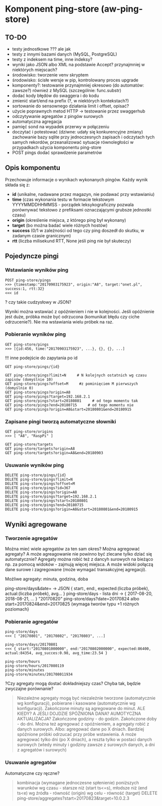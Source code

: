 # Komponent ping-store (aw-ping-store)

## TO-DO
* testy jednostkowe ??? ale jak
* testy z innymi bazami danych (MySQL, PostgreSQL)
* testy z indeksem na time, inne indeksy?
* wyniki jako JSON albo XML na podstawie Accept? przynajmniej w niektórych miejscach?
* środowisko: tworzenie venv skryptem
* środowisko: ścisłe wersje w pip, kontrolowany proces upgrade
* komponenty?: testowanie przynajmniej okresowo (do automatów: zawsze?) również z MySQL (szczególnie: func.substr)
* dodać kody błędów do swaggera i do kodu
* zmienić start/end na prefix (?, w niektórych kontekstach?)
* sortowanie do sensownego działania limit i offset, opisać?
* użycie poprawnych metod HTTP -> testowanie przez swaggerhub
* odczytywanie agregatów z pingów surowych
* automatyczna agregacja
* pamięć sond na wypadek przerwy w połączeniu
* doczytać i potestować  (dziwne: udały się konkurencyjne zmiany)
zachowanie bazy sqlite przy jednoczesnych zapisach i odczytach tych samych rekordów, przeanalizować sytuacje równoległości w przypadkach użycia komponentu ping-store  
* POST pings dodać sprawdzenie parametrów

## Opis komponentu

Przechowuje informacje o wynikach wykonanych pingów.
Każdy wynik składa się z:
* **id** (unikalne, nadawane przez magazyn, nie podawać przy wstawianiu)
* **time** (czas wykonania testu w formacie tekstowym YYYYMMDDHHMMSS - porządek leksykograficzny pozwala porównywać tekstowo z prefiksami oznaczającymi grubsze jednostki czasu)
* **origin** (określenie miejsca, z którego ping był wykonany)
* **target** (bo można badać wiele różnych hostów)
* **success** (0/1 w zależności od tego czy ping doszedł do skutku, w zadanym czasie granicznym)
* **rtt** (liczba milisekund RTT, None jeśli ping nie był skuteczy)


## Pojedyncze pingi

### Wstawianie wyników ping

```
POST ping-store/pings
>>> {timestamp:"20170903175923", origin:"A8", target:"onet.pl", success:1, rtt:32}
<<< id
```
? czy takie cudzysłowy w JSON?

Wyniki można wstawiać z opóźnieniem i nie w kolejności.
Jeśli opóźnienie jest duże, próbka może być odrzucona (komunikat błędu czy ciche odrzucenie?).
Nie ma wstawiania wielu próbek na raz.

### Pobieranie wyników ping

```
GET ping-store/pings			
>>> [{id:456, time:"20170903175923", ...}, {}, {}, ...]						
```

!!! inne podejście do zapytania po id
```
GET ping-store/pings/{id}
```
```
GET ping-store/pings?limit=N     # N kolejnych ostatnich wg czasu zapisów (domyślnie 10)
GET ping-store/pings?offset=M     #z pominięciem M pierwszych (domyślnie 0)
GET ping-store/pings?origin=A8
GET ping-store/pings?target=192.168.2.1
GET ping-store/pings?start=20180801     # od tego momentu tak
GET ping-store/pings?end=20180715     # od tego momentu nie
GET ping-store/pings?origin=A8&start=20180801&end=20180915
```

### Zapisane pingi tworzą automatyczne słowniki

```
GET ping-store/origins
>>> [ "A8", "RaspPi" ]

GET ping-store/targets			
GET ping-store/targets?origin=A8
GET ping-store/targets?origin=A8&end=20180903
```

### Usuwanie wyników ping

```
DELETE ping-store/pings/{id}
DELETE ping-store/pings?limit=N
DELETE ping-store/pings?offset=M
DELETE ping-store/pings?id=367
DELETE ping-store/pings?origin=A8
DELETE ping-store/pings?target=192.168.2.1
DELETE ping-store/pings?start=20180801
DELETE ping-store/pings?end=20180715
DELETE ping-store/pings?origin=A8&start=20180801&end=20180915
```

## Wyniki agregowane

### Tworzenie agregatów

Można mieć wiele agregatów za ten sam okres?
Można agregować agregaty?
A może agreagowanie nie powinno być zlecane tylko dziać się automatycznie?
Agregaty można robić też z dancyh surowych na bieżąco np. za pomocą widoków - zajmują więcej miejsca.
A może widoki połączą dane surowe i zagregowane (może wymagać transakcyjnej agregacji).

Możliwe agregaty: minuta, godzina, doba

ping-store/days&date=		-> JSON { start:, end:, expected:(liczba próbek), actual:(liczba próbek), avg... }
ping-store/days			- lista dni -> { 2017-08-20, 2018-08-21, ... }   "20170820"
ping-store/days?date=20170824 albo start=20170824&end=20170825 (wymaga tworów typu +1 różnych poziomach}


### Pobieranie agregatów

```
ping-store/days
<<< [ "20170801", "20170802", "20170803", ...]

ping-store/days/20170801
<<< { start:"20170801000000", end:"20170802000000", expected:86400, actual:84354, avg_succes:0.98, avg_time:23.54 }
```

```
ping-store/hours
ping-store/hours/2017080119
ping-store/minutes
ping-store/minutes/201708011934
```

?Czy agregaty mogą dostać dokładniejszy czas? Chyba tak, będzie zwyczajne porównanie?

> Niezależne agregaty mogą być niezależnie tworzone (automatycznie wg konfiguracji), pobierane i kasowane (automatycznie wg konfiguracji).
> Zakończone minuty są agregowane do minut. ALE KIEDY? A JEŚLI DOJDZIE SPÓŹNIONA DANA? AUMOTYCZNA AKTUALIZACJA?
> Zakończone godziny - do godzin.
> Zakończone doby - do dni.
> Można też agregować z opóźnieniem, a agregaty robić z danych surowych.
> Albo: agregować dane po X dniach. Bardziej spóźnione próbki odrzucać przy próbe wstawienia.
> A może agregować tylko dni (po X dniach), a reszta tylko w postaci danych surowych (wtedy minuty i godziny zawsze z surowych danych, a dni z agregatów i surowych)


### Usuwanie agregatów

Automatyczne czy ręczne?

> kombinacja (wymagane jednoczesne spłenienie) poniższych warunków
> wg czasu - starsze niż (start ts<=s), młodsze niż (end ts<e)
> wg źródła - równość (origin)
> wg celu - równość (target)
> DELETE ping-store/aggregates?start=20170823&target=10.0.2.3
